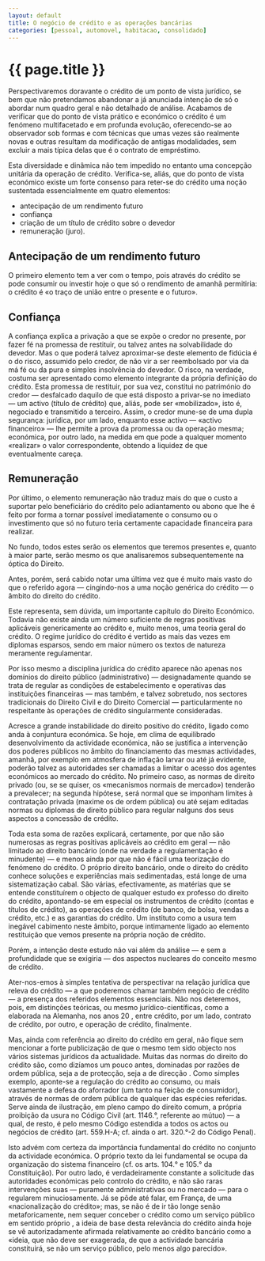 ```yaml
---
layout: default
title: O negócio de crédito e as operações bancárias
categories: [pessoal, automovel, habitacao, consolidado]
---
```


# {{ page.title }}

Perspectivaremos doravante o crédito de um ponto de vista jurídico, se bem que não pretendamos abandonar a já anunciada intenção de só o abordar num quadro geral e não detalhado de análise.
Acabamos de verificar que do ponto de vista prático e económico o crédito é um fenómeno multifacetado e em profunda evolução, oferecendo-se ao observador sob formas e com técnicas que umas vezes são realmente novas e outras resultam da modificação de antigas modalidades, sem excluir a mais típica delas que é o contrato de empréstimo.

Esta diversidade e dinâmica não tem impedido no entanto uma concepção unitária da operação de crédito. Verifica-se, aliás, que do ponto de vista económico existe um forte consenso para reter-se do crédito uma noção sustentada essencialmente em quatro elementos:

* antecipação de um rendimento futuro
* confiança
* criação de um título de crédito sobre o devedor
* remuneração (juro).

## Antecipação de um rendimento futuro

O primeiro elemento tem a ver com o tempo, pois através do crédito se pode consumir ou investir hoje o que só o rendimento de amanhã permitiria: o crédito é «o traço de união entre o presente e o futuro».

## Confiança

A confiança explica a privação a que se expõe o credor no presente, por fazer fé na promessa de restituir, ou talvez antes na solvabilidade do devedor. Mas o que poderá talvez aproximar-se deste elemento de fidúcia é o do risco, assumido pelo credor, de não vir a ser reembolsado por via da má fé ou da pura e simples insolvência do devedor. O risco, na verdade, costuma ser apresentado como elemento integrante da própria definição do crédito.
Esta promessa de restituir, por sua vez, constitui no património do credor — desfalcado daquilo de que está disposto a privar-se no imediato — um activo (título de crédito) que, aliás, pode ser «mobilizado», isto é, negociado e transmitido a terceiro. Assim, o credor mune-se de uma dupla segurança: jurídica, por um lado, enquanto esse activo — «activo financeiro» — lhe permite a prova da promessa ou da operação mesma; económica, por outro lado, na medida em que pode a qualquer momento «realizar» o valor correspondente, obtendo a liquidez de que eventualmente careça.

## Remuneração

Por último, o elemento remuneração não traduz mais do que o custo a suportar pelo beneficiário do crédito pelo adiantamento ou abono que lhe é feito por forma a tornar possível imediatamente o consumo ou o investimento que só no futuro teria certamente capacidade financeira para realizar.

No fundo, todos estes serão os elementos que teremos presentes e, quanto à maior parte, serão mesmo os que analisaremos subsequentemente na óptica do Direito.

Antes, porém, será cabido notar uma última vez que é muito mais vasto do que o referido agora — cingindo-nos a uma noção genérica do crédito — o âmbito do direito do crédito.

Este representa, sem dúvida, um importante capítulo do Direito Económico. Todavia não existe ainda um número suficiente de regras positivas aplicáveis genericamente ao crédito e, muito menos, uma teoria geral do crédito. O regime jurídico do crédito é vertido as mais das vezes em diplomas esparsos, sendo em maior número os textos de natureza meramente regulamentar.

Por isso mesmo a disciplina jurídica do crédito aparece não apenas nos domínios do direito público (administrativo) — designadamente quando se trata de regular as condições de estabelecimento e operativas das instituições financeiras — mas também, e talvez sobretudo, nos sectores tradicionais do Direito Civil e do Direito Comercial — particularmente no respeitante às operações de crédito singularmente consideradas.

Acresce a grande instabilidade do direito positivo do crédito, ligado como anda à conjuntura económica. Se hoje, em clima de equilibrado desenvolvimento da actividade económica, não se justifica a intervenção dos poderes públicos no âmbito do financiamento das mesmas actividades, amanhã, por exemplo em atmosfera de inflação larvar ou até já evidente, poderão talvez as autoridades ser chamadas a limitar o acesso dos agentes económicos ao mercado do crédito. No primeiro caso, as normas de direito privado (ou, se se quiser, os «mecanismos normais de mercado») tenderão a prevalecer; na segunda hipótese, será normal que se imponham limites à contratação privada (maxime os de ordem pública) ou até sejam editadas normas ou diplomas de direito público para regular nalguns dos seus aspectos a concessão de crédito.

Toda esta soma de razões explicará, certamente, por que não são numerosas as regras positivas aplicáveis ao crédito em geral — não limitado ao direito bancário (onde na verdade a regulamentação é minudente) — e menos ainda por que não é fácil uma teorização do fenómeno do crédito. O próprio direito bancário, onde o direito do crédito conhece soluções e experiências mais sedimentadas, está longe de uma sistematização cabal.
São várias, efectivamente, as matérias que se entende constituírem o objecto de qualquer estudo ex professo do direito do crédito, apontando-se em especial os instrumentos de crédito (contas e títulos de crédito), as operações de crédito (de banco, de bolsa, vendas a crédito, etc.) e as garantias do crédito. Um instituto como a usura tem  inegável cabimento neste âmbito, porque intimamente ligado ao elemento restituição que vemos presente na própria noção de crédito.

Porém, a intenção deste estudo não vai além da análise — e sem a profundidade que se exigiria — dos aspectos nucleares do conceito mesmo de crédito.

Ater-nos-emos à simples tentativa de perspectivar na relação jurídica que releva do crédito — a que poderemos chamar também negócio de crédito  — a presença dos referidos elementos essenciais. Não nos deteremos, pois, em distinções teóricas, ou mesmo jurídico-científicas, como a elaborada na Alemanha, nos anos 20 , entre crédito, por um lado, contrato de crédito, por outro, e operação de crédito, finalmente.

Mas, ainda com referência ao direito do crédito em geral, não fique sem mencionar a forte publicização de que o mesmo tem sido objecto nos vários sistemas jurídicos da actualidade. Muitas das normas do direito do crédito são, como dizíamos um pouco antes, dominadas por razões de ordem pública, seja a de protecção, seja a de direcção . Como simples exemplo, aponte-se a regulação do crédito ao consumo, ou mais vastamente a defesa do aforrador (um tanto na feição de consumidor), através de normas de ordem pública de qualquer das espécies referidas. Serve ainda de ilustração, em pleno campo do direito comum, a própria proibição da usura no Código Civil (art. 1146.°, referente ao mútuo) — a qual, de resto, é pelo mesmo Código estendida a todos os actos ou negócios de crédito (art. 559.H-A; cf. ainda o art. 320.°-2 do Código Penal).

Isto advém com certeza da importância fundamental do crédito no conjunto da actividade económica. O próprio texto da lei fundamental se ocupa da organização do sistema financeiro (cf. os arts. 104.° e 105.° da Constituição). Por outro lado, é verdadeiramente constante a solicitude das autoridades económicas pelo controlo do crédito, e não são raras intervenções suas — puramente administrativas ou no mercado — para o regularem minuciosamente. Já se pôde até falar, em França, de uma «nacionalização do crédito»; mas, se não é de ir tão longe senão metaforicamente, nem sequer conceber o crédito como um serviço público em sentido próprio , a ideia de base desta relevância do crédito ainda hoje se vê autorizadamente afirmada relativamente ao crédito bancário como a «ideia, que não deve ser exagerada, de que a actividade bancária constituirá, se não um serviço público, pelo menos algo parecido».